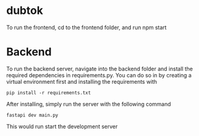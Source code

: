 # dubtok

To run the frontend, cd to the frontend folder, and run npm start

# Backend
To run the backend server, navigate into the backend folder and install the required dependencies in requirements.py. You can do so in by creating a virtual environment first and installing the requirements with 
```
pip install -r requirements.txt
```

After installing, simply run the server with the following command
```
fastapi dev main.py
```
This would run start the development server
